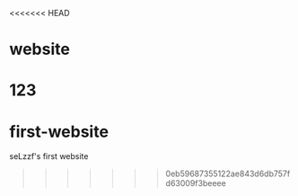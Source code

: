 <<<<<<< HEAD
# website
123
=======
# first-website
seLzzf's first website
>>>>>>> 0eb59687355122ae843d6db757fd63009f3beeee
